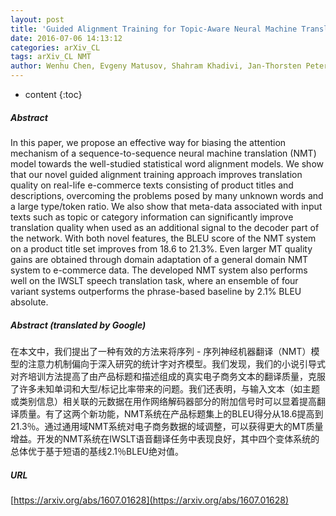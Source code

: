 ```yaml
---
layout: post
title: 'Guided Alignment Training for Topic-Aware Neural Machine Translation'
date: 2016-07-06 14:13:12
categories: arXiv_CL
tags: arXiv_CL NMT
author: Wenhu Chen, Evgeny Matusov, Shahram Khadivi, Jan-Thorsten Peter
---
```


* content
{:toc}

##### Abstract
In this paper, we propose an effective way for biasing the attention mechanism of a sequence-to-sequence neural machine translation (NMT) model towards the well-studied statistical word alignment models. We show that our novel guided alignment training approach improves translation quality on real-life e-commerce texts consisting of product titles and descriptions, overcoming the problems posed by many unknown words and a large type/token ratio. We also show that meta-data associated with input texts such as topic or category information can significantly improve translation quality when used as an additional signal to the decoder part of the network. With both novel features, the BLEU score of the NMT system on a product title set improves from 18.6 to 21.3%. Even larger MT quality gains are obtained through domain adaptation of a general domain NMT system to e-commerce data. The developed NMT system also performs well on the IWSLT speech translation task, where an ensemble of four variant systems outperforms the phrase-based baseline by 2.1% BLEU absolute.

##### Abstract (translated by Google)
在本文中，我们提出了一种有效的方法来将序列 - 序列神经机器翻译（NMT）模型的注意力机制偏向于深入研究的统计字对齐模型。我们发现，我们的小说引导式对齐培训方法提高了由产品标题和描述组成的真实电子商务文本的翻译质量，克服了许多未知单词和大型/标记比率带来的问题。我们还表明，与输入文本（如主题或类别信息）相关联的元数据在用作网络解码器部分的附加信号时可以显着提高翻译质量。有了这两个新功能，NMT系统在产品标题集上的BLEU得分从18.6提高到21.3％。通过通用域NMT系统对电子商务数据的域调整，可以获得更大的MT质量增益。开发的NMT系统在IWSLT语音翻译任务中表现良好，其中四个变体系统的总体优于基于短语的基线2.1％BLEU绝对值。

##### URL
[https://arxiv.org/abs/1607.01628](https://arxiv.org/abs/1607.01628)

